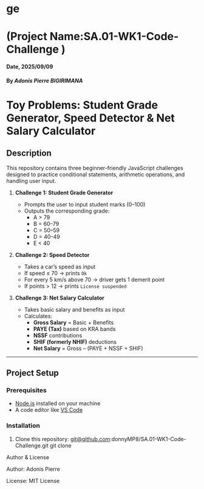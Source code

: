 # ge

# (Project Name:SA.01-WK1-Code-Challenge )

#### Date, 2025/09/09

#### By _Adonis Pierre BIGIRIMANA_

# Toy Problems: Student Grade Generator, Speed Detector & Net Salary Calculator

## Description

This repository contains three beginner-friendly JavaScript challenges designed to practice conditional statements, arithmetic operations, and handling user input.

1. **Challenge 1: Student Grade Generator**

   - Prompts the user to input student marks (0–100)
   - Outputs the corresponding grade:
     - A > 79
     - B = 60–79
     - C = 50–59
     - D = 40–49
     - E < 40

2. **Challenge 2: Speed Detector**

   - Takes a car’s speed as input
   - If speed ≤ 70 → prints `Ok`
   - For every 5 km/s above 70 → driver gets 1 demerit point
   - If points > 12 → prints `License suspended`

3. **Challenge 3: Net Salary Calculator**
   - Takes basic salary and benefits as input
   - Calculates:
     - **Gross Salary** = Basic + Benefits
     - **PAYE (Tax)** based on KRA bands
     - **NSSF** contributions
     - **SHIF (formerly NHIF)** deductions
     - **Net Salary** = Gross – (PAYE + NSSF + SHIF)

---

## Project Setup

### Prerequisites

- [Node.js](https://nodejs.org/) installed on your machine
- A code editor like [VS Code](https://code.visualstudio.com/)

### Installation

1. Clone this repository:
   git@github.com:donnyMP8/SA.01-WK1-Code-Challenge.git
   git clone <repo-url>

Author & License

Author: Adonis Pierre

License: MIT License
